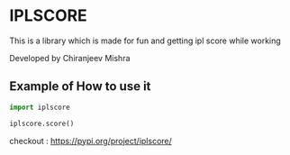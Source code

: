 # IPLSCORE

This is a library which is made for fun and getting ipl score while working 

Developed by Chiranjeev Mishra

## Example of How to use it 

```python
import iplscore

iplscore.score()
```
checkout : https://pypi.org/project/iplscore/
